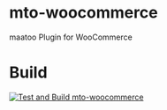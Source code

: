 # mto-woocommerce
maatoo Plugin for WooCommerce

# Build
[![Test and Build mto-woocommerce](https://github.com/maatoo-io/mto-woocommerce/actions/workflows/main.yaml/badge.svg)](https://github.com/maatoo-io/mto-woocommerce/actions/workflows/main.yaml)

